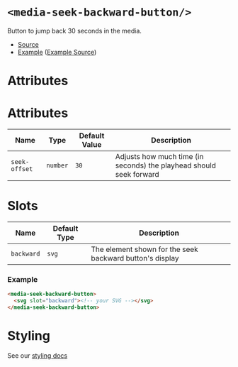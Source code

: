 # `<media-seek-backward-button/>`

Button to jump back 30 seconds in the media.

- [Source](../src/js/media-seek-backward-button.js)
- [Example](https://media-chrome.mux.dev/examples/control-elements/media-seek-backward-button.html) ([Example Source](../examples/control-elements/media-seek-backward-button.html))

# Attributes

# Attributes

| Name          | Type     | Default Value | Description                                                         |
| ------------- | -------- | ------------- | ------------------------------------------------------------------- |
| `seek-offset` | `number` | `30`          | Adjusts how much time (in seconds) the playhead should seek forward |

# Slots

| Name       | Default Type | Description                                              |
| ---------- | ------------ | -------------------------------------------------------- |
| `backward` | `svg`        | The element shown for the seek backward button's display |

### Example

```html
<media-seek-backward-button>
  <svg slot="backward"><!-- your SVG --></svg>
</media-seek-backward-button>
```

# Styling

See our [styling docs](./styling.md#Buttons)
